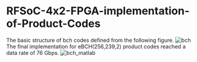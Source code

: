 # RFSoC-4x2-FPGA-implementation-of-Product-Codes

The basic structure of bch codes defined from the following figure.
![bch](https://github.com/user-attachments/assets/8ea7196b-6524-4592-8615-7c989665ecdd)
The final implementation for eBCH(256,239,2) product codes reached a data rate of 76 Gbps.
![bch_matlab](https://github.com/user-attachments/assets/51ddba50-237d-4fd0-b7a4-9cc627a8bc76)
